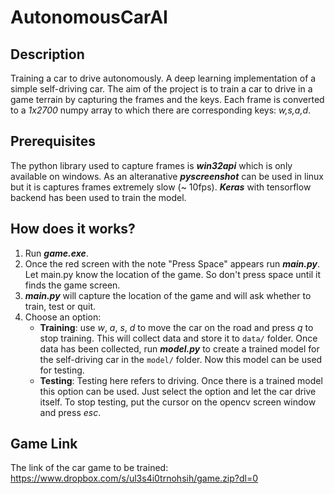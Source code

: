 # **AutonomousCarAI**
## Description

Training a car to drive autonomously. A deep learning implementation of a simple self-driving car. The aim of the project is to train a car to drive in a game terrain by capturing the frames and the keys. Each frame is converted to a *1x2700* numpy array to which there are corresponding keys: *w,s,a,d*.

## Prerequisites

The python library used to capture frames is ***win32api*** which is only available on windows. As an alteranative ***pyscreenshot*** can be used in linux but it is captures frames extremely slow (~ 10fps). ***Keras*** with tensorflow backend has been used to train the model. 


## How does it works?

 1. Run ***game.exe***.
 2. Once the red screen with the note "Press Space" appears run ***main.py***. Let main.py know the location of the game. So don't press space until it finds the game screen.
 3. ***main.py*** will capture the location of the game and will ask whether to train, test or quit. 
 4. Choose an option:
    - **Training**: use *w*, *a*, *s*, *d* to move the car on the road and press *q* to stop training. This will collect data and store it to `data/` folder. Once data has been collected, run ***model.py*** to create a trained model for the self-driving car in the `model/` folder. Now this model can be used for testing.
    - **Testing**: Testing here refers to driving. Once there is a trained model this option can be used. Just select the option and let the car drive itself. To stop testing, put the cursor on the opencv screen window and press *esc*.


## Game Link

The link of the car game to be trained:
https://www.dropbox.com/s/ul3s4i0trnohsih/game.zip?dl=0

